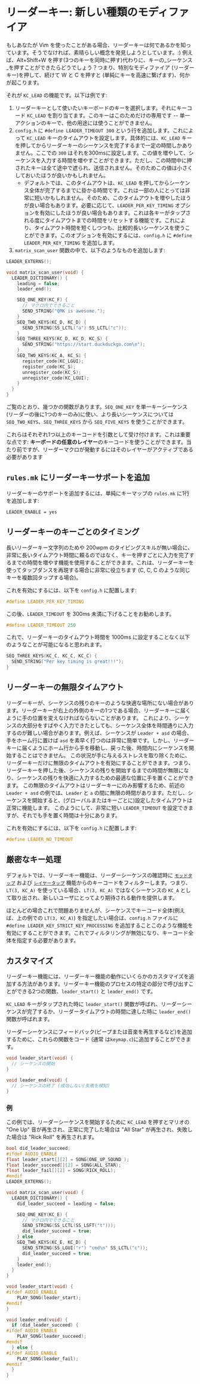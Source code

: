 # リーダーキー: 新しい種類のモディファイア

<!---
  original document: 0.13.24:docs/feature_leader_key.md
  git diff 0.13.24 HEAD -- docs/feature_leader_key.md | cat
-->

もしあなたが Vim を使ったことがある場合、リーダーキーは何であるかを知っています。そうでなければ、素晴らしい概念を発見しようとしています。:) 例えば、Alt+Shift+W を押す(3つのキーを同時に押す)代わりに、キーの_シーケンス_を押すことができたらどうでしょう？つまり、特別なモディファイア (リーダーキー)を押して、続けて W と C を押すと (単純にキーを高速に繋げます)、何かが起こります。

それが `KC_LEAD` の機能です。以下は例です:

1. リーダーキーとして使いたいキーボードのキーを選択します。それにキーコード `KC_LEAD` を割り当てます。このキーはこのためだけの専用です -- 単一アクションのキーで、他の用途には使うことができません。
2. `config.h` に `#define LEADER_TIMEOUT 300` という行を追加します。これによって `KC_LEAD` キーのタイムアウトを設定します。具体的には、`KC_LEAD` キーを押してからリーダーキーのシーケンスを完了するまで一定の時間しかありません。ここでの `300` はそれを300msに設定します。この値を増やして、シーケンスを入力する時間を増やすことができます。ただし、この時間中に押されたキーは全て途中で遮られ、送信されません。そのためこの値は小さくしておいたほうが良いかもしれません。
   * デフォルトでは、このタイムアウトは、`KC_LEAD` を押してからシーケンス全体が完了するまでに掛かる時間です。これは一部の人にとっては非常に短いかもしれません。そのため、このタイムアウトを増やしたほうが良い場合もあります。必要に応じて、`LEADER_PER_KEY_TIMING` オプションを有効にしたほうが良い場合もあります。これは各キーがタップされる度にタイムアウトまでの時間をリセットする機能です。これにより、タイムアウト時間を短くしつつも、比較的長いシーケンスを使うことができます。このオプションを有効にするには、`config.h` に `#define LEADER_PER_KEY_TIMING` を追加します。
3. `matrix_scan_user` 関数の中で、以下のようなものを追加します:

```c
LEADER_EXTERNS();

void matrix_scan_user(void) {
  LEADER_DICTIONARY() {
    leading = false;
    leader_end();

    SEQ_ONE_KEY(KC_F) {
      // マクロ内でできること
      SEND_STRING("QMK is awesome.");
    }
    SEQ_TWO_KEYS(KC_D, KC_D) {
      SEND_STRING(SS_LCTL("a") SS_LCTL("c"));
    }
    SEQ_THREE_KEYS(KC_D, KC_D, KC_S) {
      SEND_STRING("https://start.duckduckgo.com\n");
    }
    SEQ_TWO_KEYS(KC_A, KC_S) {
      register_code(KC_LGUI);
      register_code(KC_S);
      unregister_code(KC_S);
      unregister_code(KC_LGUI);
    }
  }
}
```

ご覧のとおり、幾つかの関数があります。`SEQ_ONE_KEY` を単一キーシーケンス (リーダーの後に1つのキーのみ)に使い、より長いシーケンスについては `SEQ_TWO_KEYS`、`SEQ_THREE_KEYS` から `SEQ_FIVE_KEYS` を使うことができます。

これらはそれぞれ1つ以上のキーコードを引数として受け付けます。これは重要な点です: **キーボードの任意のレイヤー**のキーコードを使うことができます。当たり前ですが、リーダーマクロが発動するにはそのレイヤーがアクティブである必要があります

## `rules.mk` にリーダーキーサポートを追加

リーダーキーのサポートを追加するには、単純にキーマップの `rules.mk` に1行を追加します:

```make
LEADER_ENABLE = yes
```

## リーダーキーのキーごとのタイミング

長いリーダーキー文字列のためや 200wpm のタイピングスキルが無い場合に、非常に長いタイムアウト時間に頼るのではなく、キーを押すごとに入力を完了するまでの時間を増やす機能を使用することができます。これは、リーダーキーを使ってタップダンスを再現する場合に非常に役立ちます (C, C, C のような同じキーを複数回タップする場合)。

これを有効にするには、以下を `config.h` に配置します:
```c
#define LEADER_PER_KEY_TIMING
```

この後、`LEADER_TIMEOUT` を 300ms 未満に下げることをお勧めします。

```c
#define LEADER_TIMEOUT 250
```

これで、リーダーキーのタイムアウト時間を 1000ms に設定することなく以下のようなことが可能になると思われます。

```c
SEQ_THREE_KEYS(KC_C, KC_C, KC_C) {
  SEND_STRING("Per key timing is great!!!");
}
```

## リーダーキーの無限タイムアウト

リーダーキーが、シーケンスの残りのキーのような快適な場所にない場合があります。リーダーキーが右上の外側のキーの1つである場合、リーダーキーに届くように手の位置を変えなければならないことがあります。
これにより、シーケンスの大部分をすばやく入力できたとしても、シーケンス全体を時間通りに入力するのが難しい場合があります。例えば、シーケンスが `Leader + asd` の場合、手をホーム行に置けば `asd` を素早く打つのは非常に簡単です。しかし、リーダーキーに届くようにホーム行から手を移動し、戻った後、時間内にシーケンスを開始することはできません。
この状況が手に与えるストレスを取り除くために、リーダーキーだけに無限のタイムアウトを有効にすることができます。つまり、リーダーキーを押した後、シーケンスの残りを開始するまでの時間が無限になり、シーケンスの残りを快適に入力するための最適な位置に手を置くことができます。
この無限のタイムアウトはリーダーキーにのみ影響するため、前述の `Leader + asd` の例では、`Leader` と `a` の間に無限の時間があります。ただし、シーケンスを開始すると、(グローバルまたはキーごとに)設定したタイムアウトは正常に機能します。
このようにして、非常に短い `LEADER_TIMEOUT` を設定できますが、それでも手を置く時間は十分にあります。

これを有効にするには、以下を `config.h` に配置します:
```c
#define LEADER_NO_TIMEOUT
```

## 厳密なキー処理

デフォルトでは、リーダーキー機能は、リーダーシーケンスの確認時に [`モッドタップ`](mod_tap) および [`レイヤータップ`](feature_layers.md#switching-and-toggling-layers) 機能からのキーコードをフィルターします。つまり、`LT(3, KC_A)` を使っている場合、`LT(3, KC_A)` ではなくシーケンスの `KC_A` として取り出され、新しいユーザにとってより期待される動作を提供します。

ほとんどの場合これで問題ありませんが、シーケンスでキーコード全体(例えば、上の例での `LT(3, KC_A)`) を指定したい場合は、`config.h` ファイルに `#define LEADER_KEY_STRICT_KEY_PROCESSING` を追加することこのような機能を有効にすることができます。これでフィルタリングが無効になり、キーコード全体を指定する必要があります。

## カスタマイズ

リーダーキー機能には、リーダーキー機能の動作にいくらかのカスタマイズを追加する方法があります。リーダーキー機能のプロセスの特定の部分で呼び出すことができる2つの関数、`leader_start()` と `leader_end()` です。

`KC_LEAD` キーがタップされた時に `leader_start()` 関数が呼ばれ、リーダーシーケンスが完了するか、リーダータイムアウトの時間に達した時に `leader_end()` 関数が呼ばれます。

リーダーシーケンスにフィードバック(ビープまたは音楽を再生するなど)を追加するために、これらの関数をコード (通常 は`keymap.c`)に追加することができます。

```c
void leader_start(void) {
  // シーケンスの開始
}

void leader_end(void) {
  // シーケンスの終了 (成功しない/失敗を検知)
}
```

### 例

この例では、リーダーシーケンスを開始するために `KC_LEAD` を押すとマリオの "One Up" 音が再生され、正常に完了した場合は "All Star" が再生され、失敗した場合は "Rick Roll" を再生されます。

```c
bool did_leader_succeed;
#ifdef AUDIO_ENABLE
float leader_start[][2] = SONG(ONE_UP_SOUND );
float leader_succeed[][2] = SONG(ALL_STAR);
float leader_fail[][2] = SONG(RICK_ROLL);
#endif
LEADER_EXTERNS();

void matrix_scan_user(void) {
  LEADER_DICTIONARY() {
    did_leader_succeed = leading = false;

    SEQ_ONE_KEY(KC_E) {
      // マクロ内でできること
      SEND_STRING(SS_LCTL(SS_LSFT("t")));
      did_leader_succeed = true;
    } else
    SEQ_TWO_KEYS(KC_E, KC_D) {
      SEND_STRING(SS_LGUI("r") "cmd\n" SS_LCTL("c"));
      did_leader_succeed = true;
    }
    leader_end();
  }
}

void leader_start(void) {
#ifdef AUDIO_ENABLE
    PLAY_SONG(leader_start);
#endif
}

void leader_end(void) {
  if (did_leader_succeed) {
#ifdef AUDIO_ENABLE
    PLAY_SONG(leader_succeed);
#endif
  } else {
#ifdef AUDIO_ENABLE
    PLAY_SONG(leader_fail);
#endif
  }
}
```
